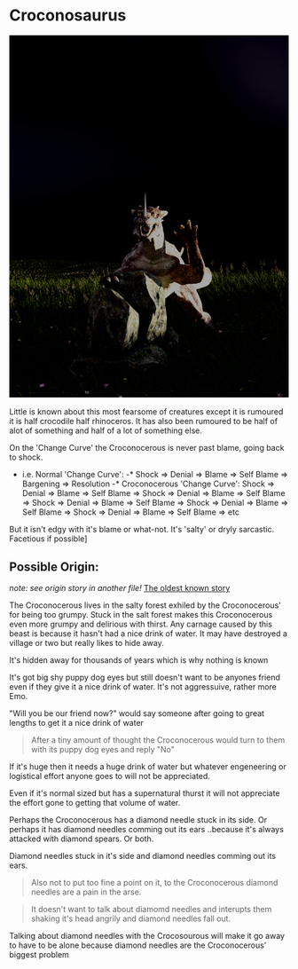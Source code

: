 # Croconosaurus

![o hai just eatin ur rock](/Croconocerous/o_hai_just_eatin_ur_rock.png)

Little is known about this most fearsome of creatures except it is rumoured it is half crocodile half rhinoceros. It has also been rumoured to be half of alot of something and half of a lot of something else.

On the 'Change Curve' the Croconocerous is never past blame, going back to shock. 

- i.e. Normal 'Change Curve':
-* Shock => Denial => Blame => Self Blame => Bargening => Resolution
-* Croconocerous 'Change Curve': Shock => Denial => Blame => Self Blame => Shock => Denial => Blame => Self Blame => Shock => Denial => Blame => Self Blame => Shock => Denial => Blame => Self Blame => Shock => Denial => Blame => Self Blame => etc

But it isn't edgy with it's blame or what-not. It's 'salty' or dryly sarcastic. Facetious if possible]

## Possible Origin:
*note: see origin story in another file!*
[The oldest known story](Croconosaurus%20-%20origin.md)

The Croconocerous lives in the salty forest exhiled by the Croconocerous' for being too grumpy. Stuck in the salt forest makes this Croconocerous even more grumpy and delirious with thirst. Any carnage caused by this beast is because it hasn't had a nice drink of water. It may have destroyed a village or two but really likes to hide away.

It's hidden away for thousands of years which is why nothing is known

It's got big shy puppy dog eyes but still doesn't want to be anyones friend even if they give it a nice drink of water. It's not aggressuive, rather more Emo. 

"Will you be our friend now?" would say someone after going to great lengths to get it a nice drink of water

> After a tiny amount of thought the Croconocerous would turn to them 
> with its puppy dog eyes 
> and reply
> "No"

If it's huge then it needs a huge drink of water but whatever engeneering or logistical effort anyone goes to will not be appreciated.

Even if it's normal sized but has a supernatural thurst it will not appreciate the effort gone to getting that volume of water.

Perhaps the Croconocerous has a diamond needle stuck in its side. Or perhaps it has diamond needles comming out its ears ..because it's always attacked with diamond spears. Or both.

Diamond needles stuck in it's side and diamond needles comming out its ears.

> Also not to put too fine a point on it,
> to the Croconocerous diamond needles
> are a pain in the arse.

> It doesn't want to talk about diamomd needles and interupts them
>  shaking it's head angrily and diamond needles fall out.
  
Talking about diamond needles with the Crocosourous will make it go away to have to be alone because diamond needles are the Croconocerous' biggest problem
